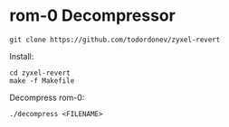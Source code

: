 # rom-0 Decompressor


    git clone https://github.com/todordonev/zyxel-revert


Install:

	cd zyxel-revert
	make -f Makefile


Decompress rom-0:

	./decompress <FILENAME>
